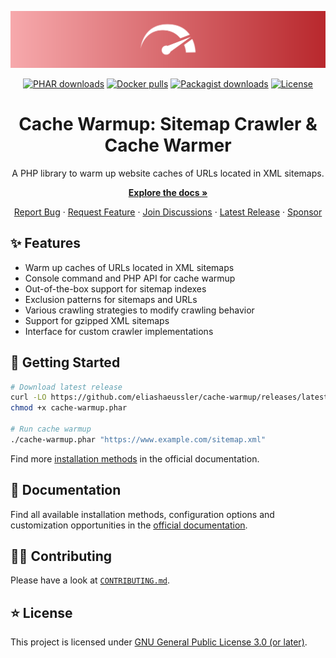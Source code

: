 <div align="center">

[![Header with logo](docs/img/header.svg)](https://cache-warmup.dev/)

[![PHAR downloads](https://img.shields.io/github/downloads/eliashaeussler/cache-warmup/total?label=PHAR&logo=github&logoColor=white)](https://github.com/eliashaeussler/cache-warmup/releases)
[![Docker pulls](https://img.shields.io/docker/pulls/eliashaeussler/cache-warmup?label=Docker&logo=docker&logoColor=white)](https://hub.docker.com/r/eliashaeussler/cache-warmup)
[![Packagist downloads](https://img.shields.io/packagist/dt/eliashaeussler/cache-warmup?label=Packagist&logo=packagist&logoColor=white)](https://packagist.org/packages/eliashaeussler/cache-warmup)
[![License](https://img.shields.io/github/license/eliashaeussler/cache-warmup?label=License)](LICENSE.md)

# Cache Warmup: Sitemap Crawler & Cache Warmer

A PHP library to warm up website caches of URLs located in XML sitemaps.

[**Explore the docs &raquo;**](https://cache-warmup.dev/)

[Report Bug](https://github.com/eliashaeussler/cache-warmup/issues/new?template=bug_report.yml&title=%5BBUG%5D) &middot;
[Request Feature](https://github.com/eliashaeussler/cache-warmup/issues/new?template=feature_request.yml&title=%5BFEATURE%5D) &middot;
[Join Discussions](https://github.com/eliashaeussler/cache-warmup/discussions) &middot;
[Latest Release](https://github.com/eliashaeussler/cache-warmup/releases/latest) &middot;
[Sponsor](https://cache-warmup.dev/sponsor.html)

</div>

## ✨ Features

* Warm up caches of URLs located in XML sitemaps
* Console command and PHP API for cache warmup
* Out-of-the-box support for sitemap indexes
* Exclusion patterns for sitemaps and URLs
* Various crawling strategies to modify crawling behavior
* Support for gzipped XML sitemaps
* Interface for custom crawler implementations

## 🚀 Getting Started

```bash
# Download latest release
curl -LO https://github.com/eliashaeussler/cache-warmup/releases/latest/download/cache-warmup.phar
chmod +x cache-warmup.phar

# Run cache warmup
./cache-warmup.phar "https://www.example.com/sitemap.xml"
```

Find more [installation methods](https://cache-warmup.dev/installation.html)
in the official documentation.

## 📕 Documentation

Find all available installation methods, configuration options and customization
opportunities in the [official documentation](https://cache-warmup.dev/).

## 🧑‍💻 Contributing

Please have a look at [`CONTRIBUTING.md`](CONTRIBUTING.md).

## ⭐ License

This project is licensed under [GNU General Public License 3.0 (or later)](LICENSE.md).
